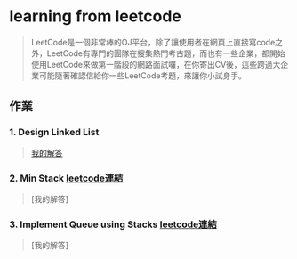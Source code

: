 # learning from leetcode 
> LeetCode是一個非常棒的OJ平台，除了讓使用者在網頁上直接寫code之外，LeetCode有專門的團隊在搜集熱門考古題，而也有一些企業，都開始使用LeetCode來做第一階段的網路面試囉，在你寄出CV後，這些跨過大企業可能隨著確認信給你一些LeetCode考題，來讓你小試身手。

## 作業
### 1. Design Linked List 

> [我的解答](https://github.com/Benny805038/benny/blob/master/leetcode/Design%20Linked%20List.py)

### 2. Min Stack [leetcode連結](https://leetcode.com/problems/min-stack/)
> [我的解答]

### 3. Implement Queue using Stacks  [leetcode連結](https://leetcode.com/problems/implement-queue-using-stacks/)
> [我的解答]

